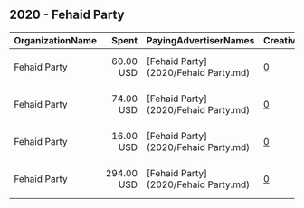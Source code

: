 ## 2020 - Fehaid Party 
|OrganizationName|Spent|PayingAdvertiserNames|CreativeUrls|Impressions|Genders|AgeBrackets|CountryCodes|BillingAddresses|CandidateBallotInformation|
|:---|---:|:---|:---|---:|:---|:---|:---|:---|:---|
|Fehaid Party|60.00 USD|[Fehaid Party](2020/Fehaid Party.md)|[0](https://www.snap.com/political-ads/asset/9570e97db7dcb2cbe1cda89567d071a50d78e71281762a24f3021a43adf9862e?mediaType=mp4)|42,792||21+|kuwait|"Block 1 street 139 house2,Jaber Alahmad,00000,KW"|Fehaid Party|
|Fehaid Party|74.00 USD|[Fehaid Party](2020/Fehaid Party.md)|[0](https://www.snap.com/political-ads/asset/b41bce5f75affe8a58195d9bf85acb0683d830db395509104e4fcf46117fcb49?mediaType=mp4)|49,682||20+|kuwait|"Block 1 street 139 house2,Jaber Alahmad,00000,KW"|Fehaid Aldeehani|
|Fehaid Party|16.00 USD|[Fehaid Party](2020/Fehaid Party.md)|[0](https://www.snap.com/political-ads/asset/ce1176e7e875b5308398e2e92abbc24a8338e948ca64089bc643ca54f1d6c951?mediaType=mp4)|10,870||20+|kuwait|"Block 1 street 139 house2,Jaber Alahmad,00000,KW"|Fehaid Aldeehani|
|Fehaid Party|294.00 USD|[Fehaid Party](2020/Fehaid Party.md)|[0](https://www.snap.com/political-ads/asset/8a9cc75d1e3d311e534fd8245c7c00559caab83a7f1f7e2f81a4138b7797d3bb?mediaType=mp4)|185,923||21+|kuwait|"Block 1 street 139 house2,Jaber Alahmad,00000,KW"|Fehaid Party|

